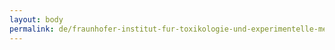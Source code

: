 ```yaml
---
layout: body
permalink: de/fraunhofer-institut-fur-toxikologie-und-experimentelle-medizin/
---
```


